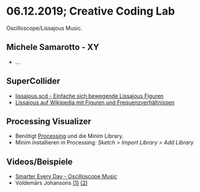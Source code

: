 # 06.12.2019; Creative Coding Lab

Oscilloscope/Lissajous Music.

## Michele Samarotto - XY

* ...

## SuperCollider

* [lissajous.scd - Einfache sich bewegende Lissajous Figuren](lissajous.scd)
* [Lissajous auf Wikipedia mit Figuren und Frequenzverhältnissen](https://de.wikipedia.org/wiki/Lissajous-Figur)

## Processing Visualizer

* Benötigt [Processing](https://processing.org/) und die Minim Library.
* Minim installieren in Processing: *Sketch > Import Library > Add Library* 

## Videos/Beispiele

* [Smarter Every Day - Oscilloscope Music](https://www.youtube.com/watch?v=4gibcRfp4zA)
* Voldemārs Johansons [(1)](https://www.facebook.com/watch/?v=896977647326421) [(2)](https://www.facebook.com/watch/?v=2396488937347513)